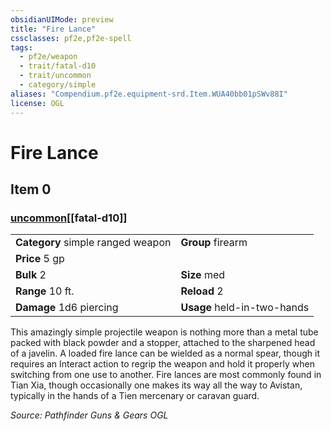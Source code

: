 ```yaml
---
obsidianUIMode: preview
title: "Fire Lance"
cssclasses: pf2e,pf2e-spell
tags:
  - pf2e/weapon
  - trait/fatal-d10
  - trait/uncommon
  - category/simple
aliases: "Compendium.pf2e.equipment-srd.Item.WUA40bb01pSWv88I"
license: OGL
---
```

# Fire Lance
## Item 0
### [uncommon](uncommon "Uncommon Rarity Trait")[[fatal-d10]]

|  |  |
| -- | -- |
| **Category** simple ranged weapon | **Group** firearm |
| **Price** 5 gp |  |
| **Bulk** 2 | **Size** med |
|**Range** 10 ft.| **Reload** 2|
| **Damage** 1d6 piercing  | **Usage** held-in-two-hands |



This amazingly simple projectile weapon is nothing more than a metal tube packed with black powder and a stopper, attached to the sharpened head of a javelin. A loaded fire lance can be wielded as a normal spear, though it requires an Interact action to regrip the weapon and hold it properly when switching from one use to another. Fire lances are most commonly found in Tian Xia, though occasionally one makes its way all the way to Avistan, typically in the hands of a Tien mercenary or caravan guard.

*Source: Pathfinder Guns & Gears*
*OGL*